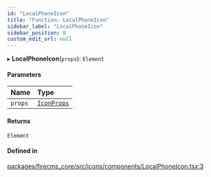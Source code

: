 ```yaml
---
id: "LocalPhoneIcon"
title: "Function: LocalPhoneIcon"
sidebar_label: "LocalPhoneIcon"
sidebar_position: 0
custom_edit_url: null
---
```


▸ **LocalPhoneIcon**(`props`): `Element`

#### Parameters

| Name | Type |
| :------ | :------ |
| `props` | [`IconProps`](../types/IconProps.md) |

#### Returns

`Element`

#### Defined in

[packages/firecms_core/src/icons/components/LocalPhoneIcon.tsx:3](https://github.com/FireCMSco/firecms/blob/d45f3739/packages/firecms_core/src/icons/components/LocalPhoneIcon.tsx#L3)
